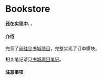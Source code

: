 # Bookstore

 **还在实现中...** 

#### 介绍
完善了[尚硅谷书城项目](https://www.bilibili.com/video/BV1Y7411K7zz)，完整实现了订单模块。

相关笔记请见[书城项目笔记](https://www.wolai.com/oneice/h1fuDUbZvA2zyqeuk715qP?theme=light)。


#### 注意事项



